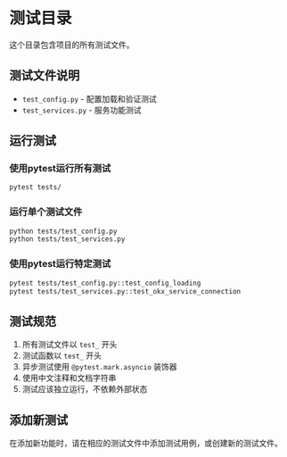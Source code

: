 

# 测试目录

这个目录包含项目的所有测试文件。

## 测试文件说明

- `test_config.py` - 配置加载和验证测试
- `test_services.py` - 服务功能测试

## 运行测试

### 使用pytest运行所有测试
```bash
pytest tests/
```

### 运行单个测试文件
```bash
python tests/test_config.py
python tests/test_services.py
```

### 使用pytest运行特定测试
```bash
pytest tests/test_config.py::test_config_loading
pytest tests/test_services.py::test_okx_service_connection
```

## 测试规范

1. 所有测试文件以 `test_` 开头
2. 测试函数以 `test_` 开头
3. 异步测试使用 `@pytest.mark.asyncio` 装饰器
4. 使用中文注释和文档字符串
5. 测试应该独立运行，不依赖外部状态

## 添加新测试

在添加新功能时，请在相应的测试文件中添加测试用例，或创建新的测试文件。